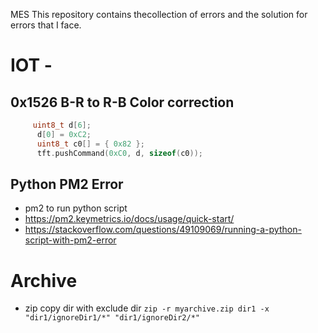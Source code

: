 MES
This repository contains thecollection of errors and the solution for errors that I face.


# IOT -
## 0x1526 B-R to R-B Color correction
```cpp
     uint8_t d[6];
      d[0] = 0xC2;
      uint8_t c0[] = { 0x82 };
      tft.pushCommand(0xC0, d, sizeof(c0));
```

## Python PM2 Error
+ pm2 to run python script
+ https://pm2.keymetrics.io/docs/usage/quick-start/
+ https://stackoverflow.com/questions/49109069/running-a-python-script-with-pm2-error


# Archive
+ zip copy dir with exclude dir `zip -r myarchive.zip dir1 -x "dir1/ignoreDir1/*" "dir1/ignoreDir2/*"`
